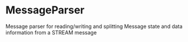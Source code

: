 # MessageParser
Message parser for reading/writing and splitting Message state and data information from a STREAM message
